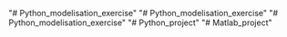 "# Python_modelisation_exercise" 
"# Python_modelisation_exercise" 
"# Python_modelisation_exercise" 
"# Python_project" 
"# Matlab_project" 
